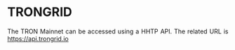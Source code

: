 # TRONGRID

<p align="justify">
The TRON Mainnet can be accessed using a HHTP API. The related URL is <a href="https://api.trongrid.io/">https://api.trongrid.io</a> 
</p>

